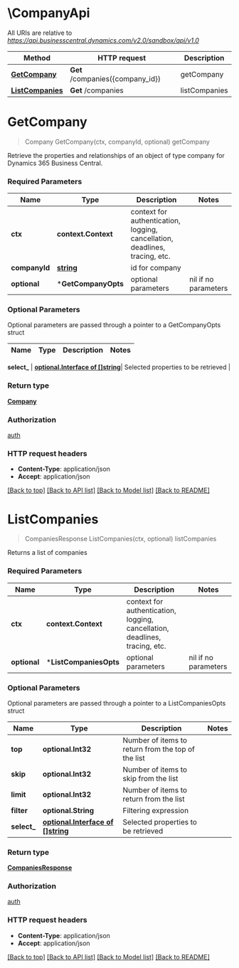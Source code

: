 # \CompanyApi

All URIs are relative to *https://api.businesscentral.dynamics.com/v2.0/sandbox/api/v1.0*

Method | HTTP request | Description
------------- | ------------- | -------------
[**GetCompany**](CompanyApi.md#GetCompany) | **Get** /companies({company_id}) | getCompany
[**ListCompanies**](CompanyApi.md#ListCompanies) | **Get** /companies | listCompanies


# **GetCompany**
> Company GetCompany(ctx, companyId, optional)
getCompany

Retrieve the properties and relationships of an object of type company for Dynamics 365 Business Central.

### Required Parameters

Name | Type | Description  | Notes
------------- | ------------- | ------------- | -------------
 **ctx** | **context.Context** | context for authentication, logging, cancellation, deadlines, tracing, etc.
  **companyId** | [**string**](.md)| id for company | 
 **optional** | ***GetCompanyOpts** | optional parameters | nil if no parameters

### Optional Parameters
Optional parameters are passed through a pointer to a GetCompanyOpts struct

Name | Type | Description  | Notes
------------- | ------------- | ------------- | -------------

 **select_** | [**optional.Interface of []string**](string.md)| Selected properties to be retrieved | 

### Return type

[**Company**](company.md)

### Authorization

[auth](../README.md#auth)

### HTTP request headers

 - **Content-Type**: application/json
 - **Accept**: application/json

[[Back to top]](#) [[Back to API list]](../README.md#documentation-for-api-endpoints) [[Back to Model list]](../README.md#documentation-for-models) [[Back to README]](../README.md)

# **ListCompanies**
> CompaniesResponse ListCompanies(ctx, optional)
listCompanies

Returns a list of companies

### Required Parameters

Name | Type | Description  | Notes
------------- | ------------- | ------------- | -------------
 **ctx** | **context.Context** | context for authentication, logging, cancellation, deadlines, tracing, etc.
 **optional** | ***ListCompaniesOpts** | optional parameters | nil if no parameters

### Optional Parameters
Optional parameters are passed through a pointer to a ListCompaniesOpts struct

Name | Type | Description  | Notes
------------- | ------------- | ------------- | -------------
 **top** | **optional.Int32**| Number of items to return from the top of the list | 
 **skip** | **optional.Int32**| Number of items to skip from the list | 
 **limit** | **optional.Int32**| Number of items to return from the list | 
 **filter** | **optional.String**| Filtering expression | 
 **select_** | [**optional.Interface of []string**](string.md)| Selected properties to be retrieved | 

### Return type

[**CompaniesResponse**](CompaniesResponse.md)

### Authorization

[auth](../README.md#auth)

### HTTP request headers

 - **Content-Type**: application/json
 - **Accept**: application/json

[[Back to top]](#) [[Back to API list]](../README.md#documentation-for-api-endpoints) [[Back to Model list]](../README.md#documentation-for-models) [[Back to README]](../README.md)

